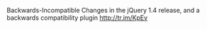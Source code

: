 <!--
id: 334586008
link: http://kevinisom.info/post/334586008/backwards-incompatible-changes-in-the-jquery-1-4
slug: backwards-incompatible-changes-in-the-jquery-1-4
date: Fri Jan 15 2010 09:56:56 GMT+1300 (NZDT)
raw: {"blog_name":"kevinisom","id":334586008,"post_url":"http://kevinisom.info/post/334586008/backwards-incompatible-changes-in-the-jquery-1-4","slug":"backwards-incompatible-changes-in-the-jquery-1-4","type":"text","date":"2010-01-14 20:56:56 GMT","timestamp":1263502616,"state":"published","format":"html","reblog_key":"1LN7KIYO","tags":[],"short_url":"http://tmblr.co/Zw68YyJyM2O","highlighted":[],"feed_item":"http://twitter.com/kev_nz/statuses/7759693042","from_feed_id":"650289","note_count":0,"title":null,"body":"<p>Backwards-Incompatible Changes in the jQuery 1.4 release, and a backwards compatibility plugin <a href=\"http://tr.im/KpEv\" target=\"_blank\">http://tr.im/KpEv</a></p>"}
publish: 2010-01-015
tags: 
title: null
-->


Backwards-Incompatible Changes in the jQuery 1.4 release, and a
backwards compatibility plugin <http://tr.im/KpEv>


